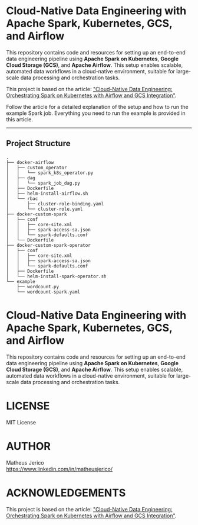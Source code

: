 # Cloud-Native Data Engineering with Apache Spark, Kubernetes, GCS, and Airflow

This repository contains code and resources for setting up an end-to-end data engineering pipeline using **Apache Spark on Kubernetes**, **Google Cloud Storage (GCS)**, and **Apache Airflow**. This setup enables scalable, automated data workflows in a cloud-native environment, suitable for large-scale data processing and orchestration tasks.

This project is based on the article: ["Cloud-Native Data Engineering: Orchestrating Spark on Kubernetes with Airflow and GCS Integration"](https://medium.com/@matheusjerico/advanced-spark-on-kubernetes-integrating-gcs-and-orchestrating-with-airflow-using-custom-airflow-2e8b50710b6a).

Follow the article for a detailed explanation of the setup and how to run the example Spark job. Everything you need to run the example is provided in this article.

---

## Project Structure
```
.
├── docker-airflow
│   ├── custom_operator
│   │   └── spark_k8s_operator.py
│   ├── dag
│   │   └── spark_job_dag.py
│   ├── Dockerfile
│   ├── helm-install-airflow.sh
│   └── rbac
│       ├── cluster-role-binding.yaml
│       └── cluster-role.yaml
├── docker-custom-spark
│   ├── conf
│   │   ├── core-site.xml
│   │   ├── spark-access-sa.json
│   │   └── spark-defaults.conf
│   └── Dockerfile
├── docker-custom-spark-operator
│   ├── conf
│   │   ├── core-site.xml
│   │   ├── spark-access-sa.json
│   │   └── spark-defaults.conf
│   ├── Dockerfile
│   └── helm-install-spark-operator.sh
└── example
    ├── wordcount.py
    └── wordcount-spark.yaml
```

# Cloud-Native Data Engineering with Apache Spark, Kubernetes, GCS, and Airflow

This repository contains code and resources for setting up an end-to-end data engineering pipeline using **Apache Spark on Kubernetes**, **Google Cloud Storage (GCS)**, and **Apache Airflow**. This setup enables scalable, automated data workflows in a cloud-native environment, suitable for large-scale data processing and orchestration tasks.

# LICENSE
MIT License

# AUTHOR
Matheus Jerico  
https://www.linkedin.com/in/matheusjerico/

# ACKNOWLEDGEMENTS
This project is based on the article: ["Cloud-Native Data Engineering: Orchestrating Spark on Kubernetes with Airflow and GCS Integration"](https://medium.com/@matheusjerico/advanced-spark-on-kubernetes-integrating-gcs-and-orchestrating-with-airflow-using-custom-airflow-2e8b50710b6a).
